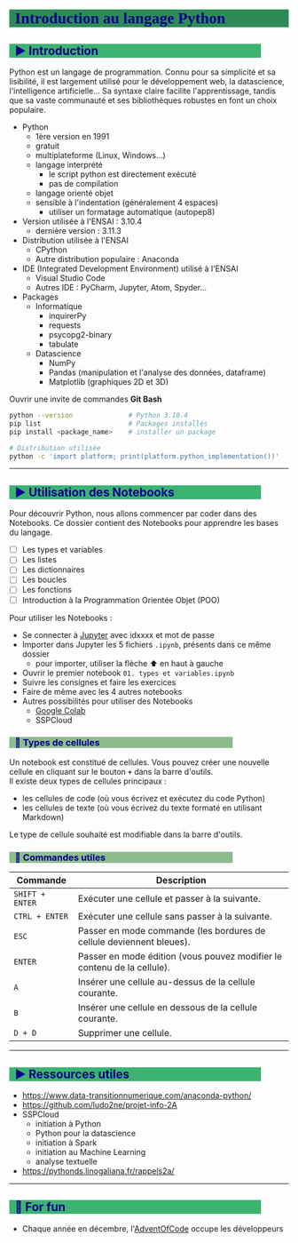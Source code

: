 # Introduction au langage Python

## :arrow_forward: Introduction

Python est un langage de programmation. Connu pour sa simplicité et sa lisibilité, il est largement utilisé pour le développement web, la datascience, l'intelligence artificielle... Sa syntaxe claire facilite l'apprentissage, tandis que sa vaste communauté et ses bibliothèques robustes en font un choix populaire.

* Python
  * 1ère version en 1991
  * gratuit
  * multiplateforme (Linux, Windows...)
  * langage interprété
    * le script python est directement exécuté
    * pas de compilation
  * langage orienté objet
  * sensible à l'indentation (généralement 4 espaces)
    * utiliser un formatage automatique (autopep8)
* Version utilisée à l'ENSAI : 3.10.4
  * dernière version : 3.11.3
* Distribution utilisée à l'ENSAI
  * CPython
  * Autre distribution populaire : Anaconda
* IDE (Integrated Development Environment) utilisé à l'ENSAI
  * Visual Studio Code
  * Autres IDE : PyCharm, Jupyter, Atom, Spyder...
* Packages
  * Informatique
    * inquirerPy
    * requests
    * psycopg2-binary
    * tabulate
  * Datascience
    * NumPy
    * Pandas (manipulation et l'analyse des données, dataframe)
    * Matplotlib (graphiques 2D et 3D)

Ouvrir une invite de commandes **Git Bash**

```bash
python --version              # Python 3.10.4 
pip list                      # Packages installés
pip install <package_name>    # installer un package

# Distribution utilisée
python -c 'import platform; print(platform.python_implementation())'
```

---

## :arrow_forward: Utilisation des Notebooks

Pour découvrir Python, nous allons commencer par coder dans des Notebooks. Ce dossier contient des Notebooks pour apprendre les bases du langage.

* [ ] Les types et variables
* [ ] Les listes
* [ ] Les dictionnaires
* [ ] Les boucles
* [ ] Les fonctions
* [ ] Introduction à la Programmation Orientée Objet (POO)

Pour utiliser les Notebooks :

* Se connecter à [Jupyter](https://clust-n4.ensai.fr/) avec idxxxx et mot de passe
* Importer dans Jupyter les 5 fichiers `.ipynb`, présents dans ce même dossier
  * pour importer, utiliser la flèche :arrow_up: en haut à gauche
* Ouvrir le premier notebook `01. types et variables.ipynb`
* Suivre les consignes et faire les exercices
* Faire de même avec les 4 autres notebooks
* Autres possibilités pour utiliser des Notebooks
  * [Google Colab](https://colab.research.google.com/)
  * SSPCloud

### :small_orange_diamond: Types de cellules

Un notebook est constitué de cellules. Vous pouvez créer une nouvelle cellule en cliquant sur le bouton **`+`** dans la barre d'outils.  
Il existe deux types de cellules principaux :

* les cellules de code (où vous écrivez et exécutez du code Python)
* les cellules de texte (où vous écrivez du texte formaté en utilisant Markdown)  

Le type de cellule souhaité est modifiable dans la barre d'outils.  

### :small_orange_diamond: Commandes utiles

| Commande                   | Description                                                                       |
| -------------------------- | --------------------------------------------------------------------------------- |
| `SHIFT + ENTER`            | Exécuter une cellule et passer à la suivante.                                     |
| `CTRL + ENTER`             | Exécuter une cellule sans passer à la suivante.                                   |
| `ESC`                      | Passer en mode commande (les bordures de cellule deviennent bleues).              |
| `ENTER`                    | Passer en mode édition (vous pouvez modifier le contenu de la cellule).           |
| `A`                        | Insérer une cellule au-dessus de la cellule courante.                             |
| `B`                        | Insérer une cellule en dessous de la cellule courante.                            |
| `D + D`                    | Supprimer une cellule.                                                            |

---

## :arrow_forward: Ressources utiles

* <https://www.data-transitionnumerique.com/anaconda-python/>
* <https://github.com/ludo2ne/projet-info-2A>
* SSPCloud
  * initiation à Python
  * Python pour la datascience
  * initiation à Spark
  * initiation au Machine Learning
  * analyse textuelle
* <https://pythonds.linogaliana.fr/rappels2a/>

---

## :game_die: For fun

* Chaque année en décembre, l'[AdventOfCode](https://adventofcode.com/) occupe les développeurs

<style>
    h1{
        color: darkblue;
        font-family: "Calibri";
        font-weight: bold;
        background-color: seagreen;
        padding-left: 10px;
    }
    h2{
        color: darkblue;
        background-color: mediumseagreen;
        margin-right: 10%;
        padding-left: 10px;
    }
    h3{
        color: darkblue;
        background-color: darkseagreen;
        margin-right: 20%;
        padding-left: 10px;
    }
    h4{
        color: darkblue;
        background-color: lightseagreen;
        margin-right: 30%;
        padding-left: 10px;
    }
    h5{
        color: darkblue;
        background-color: aquamarine;
        margin-right: 40%;
        padding-left: 10px;
    }
</style>
